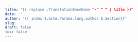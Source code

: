 ```yaml
---
title: "{{ replace .TranslationBaseName "-" " " | title }}"
date: ''
author: "{{ index $.Site.Params.lang.author $.Section}}"
slug:
draft: false
toc: false
---
```

